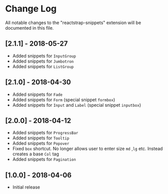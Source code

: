 # Change Log
All notable changes to the "reactstrap-snippets" extension will be documented in this file.

## [2.1.1] - 2018-05-27
- Added snippets for `InputGroup` 
- Added snippets for `Jumbotron`
- Added snippets for `ListGroup`

## [2.1.0] - 2018-04-30
- Added snippets for `Fade`
- Added snippets for `Form` (special snippet `formbox`)
- Added snippets for `Input` and `Label` (special snippet `inputbox`)

## [2.0.0] - 2018-04-12

- Added snippets for `ProgressBar`
- Added snippets for `Tooltip`
- Added snippets for `Popover`
- Fixed `box` shortcut. No longer allows user to enter size `md` ,`lg` etc. Instead creates a base `Col` tag
- Added snippets for `Pagination`

## [1.0.0] - 2018-04-06
- Initial release